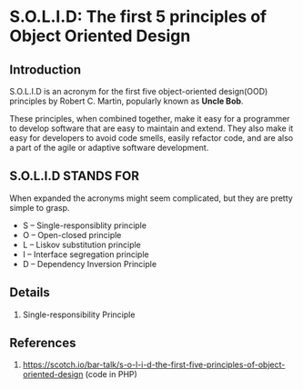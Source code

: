 # S.O.L.I.D: The first 5 principles of Object Oriented Design

## Introduction

S.O.L.I.D is an acronym for the first five object-oriented design(OOD) principles by Robert C. Martin, popularly known as **Uncle Bob**.

These principles, when combined together, make it easy for a programmer to develop software that are easy to maintain and extend. They also make it easy for developers to avoid code smells, easily refactor code, and are also a part of the agile or adaptive software development.

## S.O.L.I.D STANDS FOR

When expanded the acronyms might seem complicated, but they are pretty simple to grasp.

* S – Single-responsiblity principle
* O – Open-closed principle
* L – Liskov substitution principle
* I – Interface segregation principle
* D – Dependency Inversion Principle

## Details

1. Single-responsibility Principle


## References

1. https://scotch.io/bar-talk/s-o-l-i-d-the-first-five-principles-of-object-oriented-design (code in PHP)
